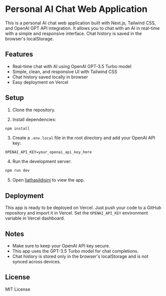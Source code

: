 # Personal AI Chat Web Application

This is a personal AI chat web application built with Next.js, Tailwind CSS, and OpenAI GPT API integration. It allows you to chat with an AI in real-time with a simple and responsive interface. Chat history is saved in the browser's localStorage.

## Features

- Real-time chat with AI using OpenAI GPT-3.5 Turbo model
- Simple, clean, and responsive UI with Tailwind CSS
- Chat history saved locally in browser
- Easy deployment on Vercel

## Setup

1. Clone the repository.

2. Install dependencies:

```bash
npm install
```

3. Create a `.env.local` file in the root directory and add your OpenAI API key:

```
OPENAI_API_KEY=your_openai_api_key_here
```

4. Run the development server:

```bash
npm run dev
```

5. Open [liathasildisini](https://blackboxai-1745902757284-kevy.vercel.app/) to view the app.

## Deployment

This app is ready to be deployed on Vercel. Just push your code to a GitHub repository and import it in Vercel. Set the `OPENAI_API_KEY` environment variable in Vercel dashboard.

## Notes

- Make sure to keep your OpenAI API key secure.
- This app uses the GPT-3.5 Turbo model for chat completions.
- Chat history is stored only in the browser's localStorage and is not synced across devices.

## License

MIT License
